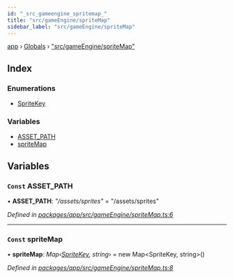 ```yaml
---
id: "_src_gameengine_spritemap_"
title: "src/gameEngine/spriteMap"
sidebar_label: "src/gameEngine/spriteMap"
---
```


[app](../index.md) › [Globals](../globals.md) › ["src/gameEngine/spriteMap"](_src_gameengine_spritemap_.md)

## Index

### Enumerations

* [SpriteKey](../enums/_src_gameengine_spritemap_.spritekey.md)

### Variables

* [ASSET_PATH](_src_gameengine_spritemap_.md#const-asset_path)
* [spriteMap](_src_gameengine_spritemap_.md#const-spritemap)

## Variables

### `Const` ASSET_PATH

• **ASSET_PATH**: *"/assets/sprites"* = "/assets/sprites"

*Defined in [packages/app/src/gameEngine/spriteMap.ts:6](https://github.com/will-hart/pixatore/blob/dc2c2e8/packages/app/src/gameEngine/spriteMap.ts#L6)*

___

### `Const` spriteMap

• **spriteMap**: *Map‹[SpriteKey](../enums/_src_gameengine_spritemap_.spritekey.md), string›* = new Map&lt;SpriteKey, string&gt;()

*Defined in [packages/app/src/gameEngine/spriteMap.ts:8](https://github.com/will-hart/pixatore/blob/dc2c2e8/packages/app/src/gameEngine/spriteMap.ts#L8)*
